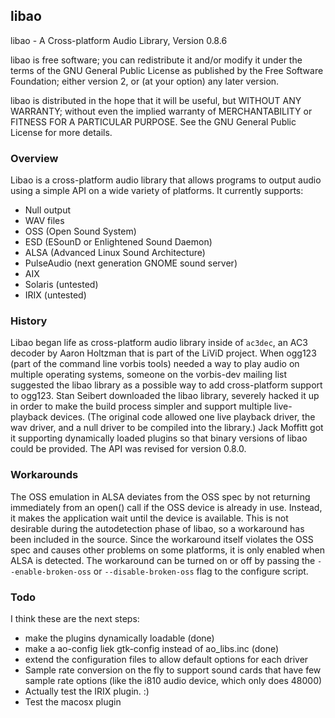 ## libao

libao - A Cross-platform Audio Library, Version 0.8.6

libao is free software; you can redistribute it and/or modify it under the terms of the GNU General Public License as published by the Free Software Foundation; either version 2, or (at your option) any later version.

libao is distributed in the hope that it will be useful, but WITHOUT ANY WARRANTY; without even the implied warranty of MERCHANTABILITY or FITNESS FOR A PARTICULAR PURPOSE.  See the GNU General Public License for more details.

### Overview

Libao is a cross-platform audio library that allows programs to output audio using a simple API on a wide variety of platforms. It currently supports:

   * Null output
   * WAV files
   * OSS (Open Sound System)
   * ESD (ESounD or Enlightened Sound Daemon)
   * ALSA (Advanced Linux Sound Architecture)
   * PulseAudio (next generation GNOME sound server)
   * AIX
   * Solaris (untested)
   * IRIX (untested)

### History

Libao began life as cross-platform audio library inside of `ac3dec`, an AC3 decoder by Aaron Holtzman that is part of the LiViD project. When ogg123 (part of the command line vorbis tools) needed a way to play audio on multiple operating systems, someone on the vorbis-dev mailing list suggested the libao library as a possible way to add cross-platform 
support to ogg123. Stan Seibert downloaded the libao library, severely hacked it up in order to make the build process simpler and support multiple live-playback devices. (The original code allowed one live playback driver, the wav driver, and a null driver to be compiled into the library.) Jack Moffitt got it supporting dynamically loaded plugins 
so that binary versions of libao could be provided. The API was revised for version 0.8.0.

### Workarounds

The OSS emulation in ALSA deviates from the OSS spec by not returning immediately from an open() call if the OSS device is already in use. Instead, it makes the application wait until the device is available. This is not desirable during the autodetection phase of libao, so a workaround has been included in the source. Since the workaround itself violates the OSS spec and causes other problems on some platforms, it is only enabled when ALSA is detected. The workaround can be turned on or off by passing the `--enable-broken-oss` or
`--disable-broken-oss` flag to the configure script.

### Todo

I think these are the next steps:

- make the plugins dynamically loadable (done)
- make a ao-config liek gtk-config instead of ao_libs.inc (done)
- extend the configuration files to allow default options for
  each driver
- Sample rate conversion on the fly to support sound cards that have few
  sample rate options (like the i810 audio device, which only does 48000)
- Actually test the IRIX plugin.  :)
- Test the macosx plugin